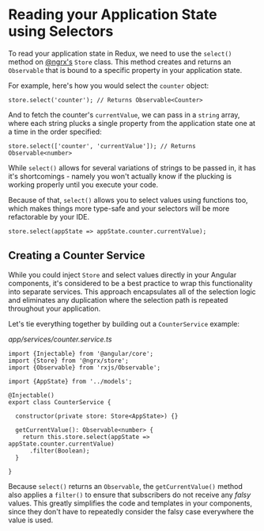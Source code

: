 # Reading your Application State using Selectors

To read your application state in Redux, we need to use the `select()` method on [@ngrx's](https://github.com/ngrx/store) `Store` class. This method creates and returns an `Observable` that is bound to a specific property in your application state.

For example, here's how you would select the `counter` object:

```
store.select('counter'); // Returns Observable<Counter>

```

And to fetch the counter's `currentValue`, we can pass in a `string` array, where each string plucks a single property from the application state one at a time in the order specified:

```
store.select(['counter', 'currentValue']); // Returns Observable<number>

```

While `select()` allows for several variations of strings to be passed in, it has it's shortcomings - namely you won't actually know if the plucking is working properly until you execute your code.

Because of that, `select()` allows you to select values using functions too, which makes things more type-safe and your selectors will be more refactorable by your IDE.

```
store.select(appState => appState.counter.currentValue);

```

## Creating a Counter Service

While you could inject `Store` and select values directly in your Angular components, it's considered to be a best practice to wrap this functionality into separate services. This approach encapsulates all of the selection logic and eliminates any duplication where the selection path is repeated throughout your application.

Let's tie everything together by building out a `CounterService` example:

*app/services/counter.service.ts*

```
import {Injectable} from '@angular/core';
import {Store} from '@ngrx/store';
import {Observable} from 'rxjs/Observable';

import {AppState} from '../models';

@Injectable()
export class CounterService {

  constructor(private store: Store<AppState>) {}

  getCurrentValue(): Observable<number> {
    return this.store.select(appState => appState.counter.currentValue)
      .filter(Boolean);
  }

}
```

Because `select()` returns an `Observable`, the `getCurrentValue()` method also applies a `filter()` to ensure that subscribers do not receive any *falsy* values. This greatly simplifies the code and templates in your components, since they don't have to repeatedly consider the falsy case everywhere the value is used.